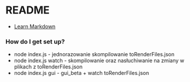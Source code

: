 # README #

* [Learn Markdown](https://bitbucket.org/tutorials/markdowndemo)

### How do I get set up? ###

* node index.js - jednorazowanie skompilowanie toRenderFiles.json
* node index.js watch - skompilowanie oraz nasłuchiwanie na zmiany w plikach z toRenderFiles.json
* node index.js gui - gui_beta + watch toRenderFiles.json